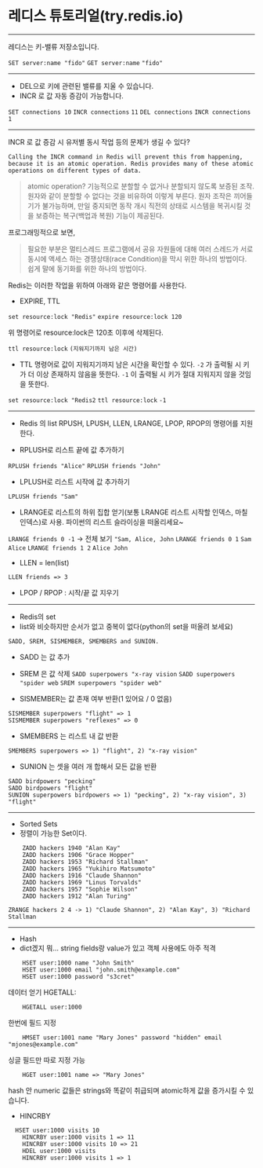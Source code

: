 # 레디스 튜토리얼(try.redis.io)

---
레디스는 키-밸류 저장소입니다.

`SET server:name "fido"`
`GET server:name`
`"fido"`

---

- DEL으로 키에 관련된 밸류를 지울 수 있습니다.
- INCR 로 값 자동 증감이 가능합니다.

`SET connections 10`
`INCR connections`
`11`
`DEL connections`
`INCR connections`
`1`

---

INCR 로 값 증감 시 유저별 동시 작업 등의 문제가 생길 수 있다?

```Calling the INCR command in Redis will prevent this from happening, because it is an atomic operation. Redis provides many of these atomic operations on different types of data.```

> atomic operation?
> 기능적으로 분할할 수 없거나 분할되지 않도록 보증된 조작. 원자와 같이 분할할 수 없다는 것을 비유하여 이렇게 부른다. 원자 조작은 끼어들기가 불가능하며, 만일 중지되면 동작 개시 직전의 상태로 시스템을 복귀시킬 것을 보증하는 복구(백업과 복원) 기능이 제공된다.

프로그래밍적으로 보면,

> 필요한 부분은 멀티스레드 프로그램에서 공유 자원들에 대해 여러 스레드가 서로 동시에 액세스 하는 경쟁상태(race Condition)을 막시 위한 하나의 방법이다. 쉽게 말에 동기화를 위한 하나의 방법이다.

Redis는 이러한 작업을 위하여 아래와 같은 명령어를 사용한다.

- EXPIRE, TTL

`set resource:lock "Redis"`
`expire resource:lock 120`

위 명령어로 resource:lock은 120초 이후에 삭제된다.

`ttl resource:lock`
`(지워지기까지 남은 시간)`

- TTL 명령어로 값이 지워지기까지 남은 시간을 확인할 수 있다.
`-2` 가 출력될 시 키가 더 이상 존재하지 않음을 뜻한다.
`-1` 이 출력될 시 키가 절대 지워지지 않을 것임을 뜻한다.

`set resource:lock "Redis2`
`ttl resource:lock`
`-1`

---

- Redis 의 list
RPUSH, LPUSH, LLEN, LRANGE, LPOP, RPOP의 명령어를 지원한다.

- RPLUSH로 리스트 끝에 값 추가하기

`RPLUSH friends "Alice"`
`RPLUSH friends "John"`

- LPLUSH로 리스트 시작에 값 추가하기

`LPLUSH friends "Sam"`

- LRANGE로 리스트의 하위 집합 얻기(보통 LRANGE 리스트 시작할 인덱스, 마칠 인덱스)로 사용. 파이썬의 리스트 슬라이싱을 떠올리세요~

`LRANGE friends 0 -1` -> 전체 보기
`"Sam, Alice, John`
`LRANGE friends 0 1`
`Sam Alice`
`LRANGE friends 1 2`
`Alice John`

- LLEN = len(list)

`LLEN friends => 3`

- LPOP / RPOP : 시작/끝 값 지우기

---

- Redis의 set
- list와 비슷하지만 순서가 없고 중복이 없다(python의 set을 떠올려 보세요)

`SADD, SREM, SISMEMBER, SMEMBERS and SUNION.`

- SADD 는 값 추가
- SREM 은 값 삭제
`SADD superpowers "x-ray vision`
`SADD superpowers "spider web`
`SREM superpowers "spider web"`


- SISMEMBER는 값 존재 여부 반환(1 있어요 / 0 없음)
```
SISMEMBER superpowers "flight" => 1
SISMEMBER superpowers "reflexes" => 0
```

- SMEMBERS 는 리스트 내 값 반환


`SMEMBERS superpowers => 1) "flight", 2) "x-ray vision"`

- SUNION 는 셋을 여러 개 합해서 모든 값을 반환

```
SADD birdpowers "pecking"
SADD birdpowers "flight"
SUNION superpowers birdpowers => 1) "pecking", 2) "x-ray vision", 3) "flight"
```

---

- Sorted Sets
- 정렬이 가능한 Set이다.

```
    ZADD hackers 1940 "Alan Kay"
    ZADD hackers 1906 "Grace Hopper"
    ZADD hackers 1953 "Richard Stallman"
    ZADD hackers 1965 "Yukihiro Matsumoto"
    ZADD hackers 1916 "Claude Shannon"
    ZADD hackers 1969 "Linus Torvalds"
    ZADD hackers 1957 "Sophie Wilson"
    ZADD hackers 1912 "Alan Turing"
```

`ZRANGE hackers 2 4 -> 1) "Claude Shannon", 2) "Alan Kay", 3) "Richard Stallman`


---

- Hash
- dict겠지 뭐... string fields랑 value가 있고 객체 사용에도 아주 적격


```
    HSET user:1000 name "John Smith"
    HSET user:1000 email "john.smith@example.com"
    HSET user:1000 password "s3cret"

```

데이터 얻기 HGETALL:

`    HGETALL user:1000`

한번에 필드 지정

```
    HMSET user:1001 name "Mary Jones" password "hidden" email "mjones@example.com"
```
싱글 필드만 따로 지정 가능

```
    HGET user:1001 name => "Mary Jones"
```

hash 안 numeric 값들은 strings와 똑같이 취급되며 atomic하게 값을 증가시킬 수 있습니다.
- HINCRBY

```
  HSET user:1000 visits 10
    HINCRBY user:1000 visits 1 => 11
    HINCRBY user:1000 visits 10 => 21
    HDEL user:1000 visits
    HINCRBY user:1000 visits 1 => 1
```